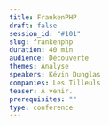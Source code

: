 ```yaml
---
title: FrankenPHP
draft: false
session_id: "#101"
slug: frankenphp
duration: 40 min
audience: Découverte
themes: Analyse
speakers: Kévin Dunglas
companies: Les Tilleuls
teaser: À venir.
prerequisites: ""
type: conference
---
```


